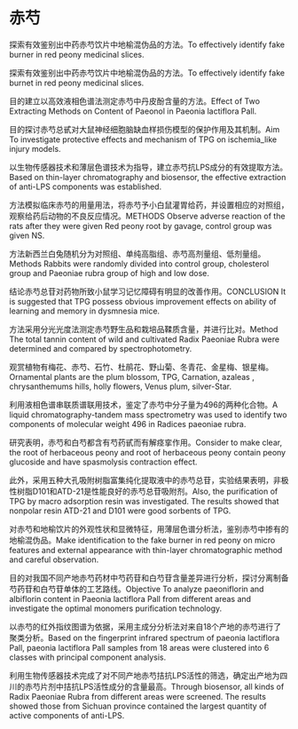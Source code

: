 # 赤芍

<p><span class="chinese">探索有效鉴别出中药赤芍饮片中地榆混伪品的方法。</span><span class="english">To effectively identify fake burner in red peony medicinal slices.</span></p>

<p><span class="chinese">探索有效鉴别出中药赤芍饮片中地榆混伪品的方法。</span><span class="english">To effectively identify fake burnet in red peony medicinal slices.</span></p>

<p><span class="chinese">目的建立以高效液相色谱法测定赤芍中丹皮酚含量的方法。</span><span class="english">Effect of Two Extracting Methods on Content of Paeonol in Paeonia lactiflora Pall.</span></p>

<p><span class="chinese">目的探讨赤芍总甙对大鼠神经细胞脑缺血样损伤模型的保护作用及其机制。</span><span class="english">Aim To investigate protective effects and mechanism of TPG on ischemia_like injury models.</span></p>

<p><span class="chinese">以生物传感器技术和薄层色谱技术为指导，建立赤芍抗LPS成分的有效提取方法。</span><span class="english">Based on thin-layer chromatography and biosensor, the effective extraction of anti-LPS components was established.</span></p>

<p><span class="chinese">方法模拟临床赤芍的用量用法，将赤芍予小白鼠灌胃给药，并设置相应的对照组，观察给药后动物的不良反应情况。</span><span class="english">METHODS Observe adverse reaction of the rats after they were given Red peony root by gavage, control group was given NS.</span></p>

<p><span class="chinese">方法新西兰白兔随机分为对照组、单纯高脂组、赤芍高剂量组、低剂量组。</span><span class="english">Methods Rabbits were randomly divided into control group, cholesterol group and Paeoniae rubra group of high and low dose.</span></p>

<p><span class="chinese">结论赤芍总苷对药物所致小鼠学习记忆障碍有明显的改善作用。</span><span class="english">CONCLUSION It is suggested that TPG possess obvious improvement effects on ability of learning and memory in dysmnesia mice.</span></p>

<p><span class="chinese">方法采用分光光度法测定赤芍野生品和栽培品鞣质含量，并进行比对。</span><span class="english">Method The total tannin content of wild and cultivated Radix Paeoniae Rubra were determined and compared by spectrophotometry.</span></p>

<p><span class="chinese">观赏植物有梅花、赤芍、石竹、杜鹃花、野山菊、冬青花、金星梅、银星梅。</span><span class="english">Ornamental plants are the plum blossom, TPG, Carnation, azaleas , chrysanthemums hills, holly flowers, Venus plum, silver-Star.</span></p>

<p><span class="chinese">利用液相色谱串联质谱联用技术，鉴定了赤芍中分子量为496的两种化合物。</span><span class="english">A liquid chromatography-tandem mass spectrometry was used to identify two components of molecular weight 496 in Radices paeoniae rubra.</span></p>

<p><span class="chinese">研究表明，赤芍和白芍都含有芍药甙而有解痉挛作用。</span><span class="english">Consider to make clear, the root of herbaceous peony and root of herbaceous peony contain peony glucoside and have spasmolysis contraction effect.</span></p>

<p><span class="chinese">此外，采用五种大孔吸附树脂富集纯化提取液中的赤芍总苷，实验结果表明，非极性树脂D101和ATD-21是性能良好的赤芍总苷吸附剂。</span><span class="english">Also, the purification of TPG by macro adsorption resin was investigated. The results showed that nonpolar resin ATD-21 and D101 were good sorbents of TPG.</span></p>

<p><span class="chinese">对赤芍和地榆饮片的外观性状和显微特征，用薄层色谱分析法，鉴别赤芍中掺有的地榆混伪品。</span><span class="english">Make identification to the fake burner in red peony on micro features and external appearance with thin-layer chromatographic method and careful observation.</span></p>

<p><span class="chinese">目的对我国不同产地赤芍药材中芍药苷和白芍苷含量差异进行分析，探讨分离制备芍药苷和白芍苷单体的工艺路线。</span><span class="english">Objective To analyze paeoniflorin and albiflorin content in Paeonia lactiflora Pall from different areas and investigate the optimal monomers purification technology.</span></p>

<p><span class="chinese">以赤芍的红外指纹图谱为依据，采用主成分分析法对来自18个产地的赤芍进行了聚类分析。</span><span class="english">Based on the fingerprint infrared spectrum of paeonia lactiflora Pall, paeonia lactiflora Pall samples from 18 areas were clustered into 6 classes with principal component analysis.</span></p>

<p><span class="chinese">利用生物传感器技术完成了对不同产地赤芍拮抗LPS活性的筛选，确定出产地为四川的赤芍片剂中拮抗LPS活性成分的含量最高。</span><span class="english">Through biosensor, all kinds of Radix Paeoniae Rubra from different areas were screened. The results showed those from Sichuan province contained the largest quantity of active components of anti-LPS.</span></p>

